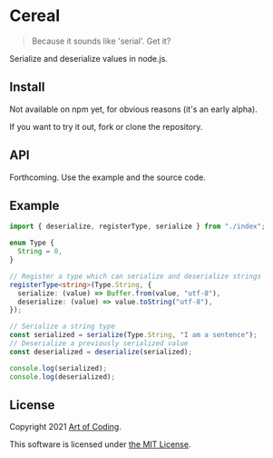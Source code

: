 # Cereal

> Because it sounds like 'serial'. Get it?

Serialize and deserialize values in node.js.

## Install

Not available on npm yet, for obvious reasons (it's an early alpha).

If you want to try it out, fork or clone the repository.

## API

Forthcoming. Use the example and the source code.

## Example

```ts
import { deserialize, registerType, serialize } from "./index";

enum Type {
  String = 0,
}

// Register a type which can serialize and deserialize strings
registerType<string>(Type.String, {
  serialize: (value) => Buffer.from(value, "utf-8"),
  deserialize: (value) => value.toString("utf-8"),
});

// Serialize a string type
const serialized = serialize(Type.String, "I am a sentence");
// Deserialize a previously serialized value
const deserialized = deserialize(serialized);

console.log(serialized);
console.log(deserialized);
```

## License

Copyright 2021 [Art of Coding](https://artofcoding.nl).

This software is licensed under [the MIT License](LICENSE).

